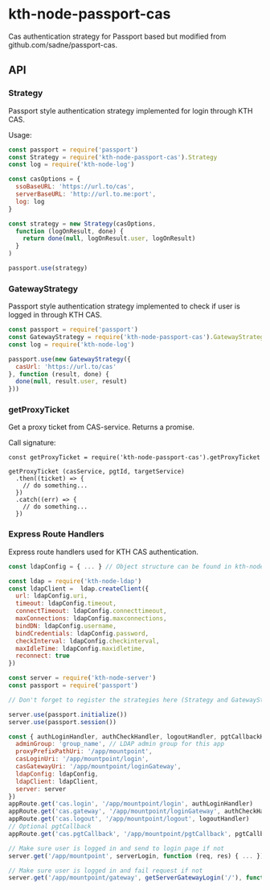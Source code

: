 # kth-node-passport-cas
Cas authentication strategy for Passport based but modified from github.com/sadne/passport-cas.

## API

### Strategy ### 
Passport style authentication strategy implemented for login through KTH CAS.

Usage:

```JavaScript
const passport = require('passport')
const Strategy = require('kth-node-passport-cas').Strategy
const log = require('kth-node-log')

const casOptions = {
  ssoBaseURL: 'https://url.to/cas',
  serverBaseURL: 'http://url.to.me:port',
  log: log
}

const strategy = new Strategy(casOptions,
  function (logOnResult, done) {
    return done(null, logOnResult.user, logOnResult)
  }
)

passport.use(strategy)
```

### GatewayStrategy ###
Passport style authentication strategy implemented to check if user is logged in through KTH CAS.

```JavaScript
const passport = require('passport')
const GatewayStrategy = require('kth-node-passport-cas').GatewayStrategy
const log = require('kth-node-log')

passport.use(new GatewayStrategy({
  casUrl: 'https://url.to/cas'
}, function (result, done) {
  done(null, result.user, result)
}))
```

### getProxyTicket ###
Get a proxy ticket from CAS-service. Returns a promise.

Call signature:

```
const getProxyTicket = require('kth-node-passport-cas').getProxyTicket

getProxyTicket (casService, pgtId, targetService)
  .then((ticket) => {
    // do something...
  })
  .catch((err) => {
    // do something...
  })
```


### Express Route Handlers ###
Express route handlers used for KTH CAS authentication.

```JavaScript
const ldapConfig = { ... } // Object structure can be found in kth-node-configuration

const ldap = require('kth-node-ldap')
const ldapClient =  ldap.createClient({
  url: ldapConfig.uri,
  timeout: ldapConfig.timeout,
  connectTimeout: ldapConfig.connecttimeout,
  maxConnections: ldapConfig.maxconnections,
  bindDN: ldapConfig.username,
  bindCredentials: ldapConfig.password,
  checkInterval: ldapConfig.checkinterval,
  maxIdleTime: ldapConfig.maxidletime,
  reconnect: true
})

const server = require('kth-node-server')
const passport = require('passport')

// Don't forget to register the strategies here (Strategy and GatewayStrategy shown above)

server.use(passport.initialize())
server.use(passport.session())

const { authLoginHandler, authCheckHandler, logoutHandler, pgtCallbackHandler, serverLogin, getServerGatewayLogin } = require('kth-node-passport-cas').routeHandlers({
  adminGroup: 'group_name', // LDAP admin group for this app
  proxyPrefixPathUri: '/app/mountpoint',
  casLoginUri: '/app/mountpoint/login',
  casGatewayUri: '/app/mountpoint/loginGateway',
  ldapConfig: ldapConfig,
  ldapClient: ldapClient,
  server: server
})
appRoute.get('cas.login', '/app/mountpoint/login', authLoginHandler)
appRoute.get('cas.gateway', '/app/mountpoint/loginGateway', authCheckHandler)
appRoute.get('cas.logout', '/app/mountpoint/logout', logoutHandler)
// Optional pgtCallback
appRoute.get('cas.pgtCallback', '/app/mountpoint/pgtCallback', pgtCallbackHandler)

// Make sure user is logged in and send to login page if not
server.get('/app/mountpoint', serverLogin, function (req, res) { ... })

// Make sure user is logged in and fail request if not
server.get('/app/mountpoint/gateway', getServerGatewayLogin('/'), function (req, res) { ... })
```
